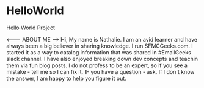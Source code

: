 # HelloWorld
Hello World Project

<--- ABOUT ME -->
Hi, My name is Nathalie.  I am an avid learner and have always been a big believer in sharing knowledge.  I run SFMCGeeks.com.  I started it as a way to catalog information that was shared in #EmailGeeks slack channel.  I have also enjoyed breaking down dev concepts and teachin them via fun blog posts. I do not profess to be an expert, so if you see a mistake - tell me so I can fix it.
IF you have a question - ask.  If I don't know the answer, I am happy to help you figure it out.
